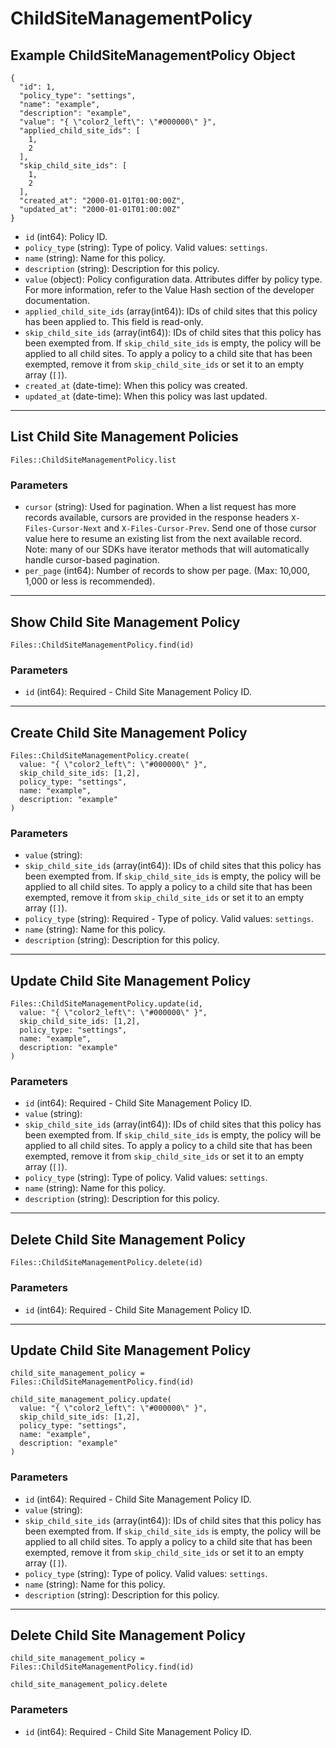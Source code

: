 # ChildSiteManagementPolicy

## Example ChildSiteManagementPolicy Object

```
{
  "id": 1,
  "policy_type": "settings",
  "name": "example",
  "description": "example",
  "value": "{ \"color2_left\": \"#000000\" }",
  "applied_child_site_ids": [
    1,
    2
  ],
  "skip_child_site_ids": [
    1,
    2
  ],
  "created_at": "2000-01-01T01:00:00Z",
  "updated_at": "2000-01-01T01:00:00Z"
}
```

* `id` (int64): Policy ID.
* `policy_type` (string): Type of policy.  Valid values: `settings`.
* `name` (string): Name for this policy.
* `description` (string): Description for this policy.
* `value` (object): Policy configuration data. Attributes differ by policy type. For more information, refer to the Value Hash section of the developer documentation.
* `applied_child_site_ids` (array(int64)): IDs of child sites that this policy has been applied to. This field is read-only.
* `skip_child_site_ids` (array(int64)): IDs of child sites that this policy has been exempted from. If `skip_child_site_ids` is empty, the policy will be applied to all child sites. To apply a policy to a child site that has been exempted, remove it from `skip_child_site_ids` or set it to an empty array (`[]`).
* `created_at` (date-time): When this policy was created.
* `updated_at` (date-time): When this policy was last updated.


---

## List Child Site Management Policies

```
Files::ChildSiteManagementPolicy.list
```

### Parameters

* `cursor` (string): Used for pagination.  When a list request has more records available, cursors are provided in the response headers `X-Files-Cursor-Next` and `X-Files-Cursor-Prev`.  Send one of those cursor value here to resume an existing list from the next available record.  Note: many of our SDKs have iterator methods that will automatically handle cursor-based pagination.
* `per_page` (int64): Number of records to show per page.  (Max: 10,000, 1,000 or less is recommended).


---

## Show Child Site Management Policy

```
Files::ChildSiteManagementPolicy.find(id)
```

### Parameters

* `id` (int64): Required - Child Site Management Policy ID.


---

## Create Child Site Management Policy

```
Files::ChildSiteManagementPolicy.create(
  value: "{ \"color2_left\": \"#000000\" }", 
  skip_child_site_ids: [1,2], 
  policy_type: "settings", 
  name: "example", 
  description: "example"
)
```

### Parameters

* `value` (string): 
* `skip_child_site_ids` (array(int64)): IDs of child sites that this policy has been exempted from. If `skip_child_site_ids` is empty, the policy will be applied to all child sites. To apply a policy to a child site that has been exempted, remove it from `skip_child_site_ids` or set it to an empty array (`[]`).
* `policy_type` (string): Required - Type of policy.  Valid values: `settings`.
* `name` (string): Name for this policy.
* `description` (string): Description for this policy.


---

## Update Child Site Management Policy

```
Files::ChildSiteManagementPolicy.update(id, 
  value: "{ \"color2_left\": \"#000000\" }", 
  skip_child_site_ids: [1,2], 
  policy_type: "settings", 
  name: "example", 
  description: "example"
)
```

### Parameters

* `id` (int64): Required - Child Site Management Policy ID.
* `value` (string): 
* `skip_child_site_ids` (array(int64)): IDs of child sites that this policy has been exempted from. If `skip_child_site_ids` is empty, the policy will be applied to all child sites. To apply a policy to a child site that has been exempted, remove it from `skip_child_site_ids` or set it to an empty array (`[]`).
* `policy_type` (string): Type of policy.  Valid values: `settings`.
* `name` (string): Name for this policy.
* `description` (string): Description for this policy.


---

## Delete Child Site Management Policy

```
Files::ChildSiteManagementPolicy.delete(id)
```

### Parameters

* `id` (int64): Required - Child Site Management Policy ID.


---

## Update Child Site Management Policy

```
child_site_management_policy = Files::ChildSiteManagementPolicy.find(id)

child_site_management_policy.update(
  value: "{ \"color2_left\": \"#000000\" }",
  skip_child_site_ids: [1,2],
  policy_type: "settings",
  name: "example",
  description: "example"
)
```

### Parameters

* `id` (int64): Required - Child Site Management Policy ID.
* `value` (string): 
* `skip_child_site_ids` (array(int64)): IDs of child sites that this policy has been exempted from. If `skip_child_site_ids` is empty, the policy will be applied to all child sites. To apply a policy to a child site that has been exempted, remove it from `skip_child_site_ids` or set it to an empty array (`[]`).
* `policy_type` (string): Type of policy.  Valid values: `settings`.
* `name` (string): Name for this policy.
* `description` (string): Description for this policy.


---

## Delete Child Site Management Policy

```
child_site_management_policy = Files::ChildSiteManagementPolicy.find(id)

child_site_management_policy.delete
```

### Parameters

* `id` (int64): Required - Child Site Management Policy ID.

